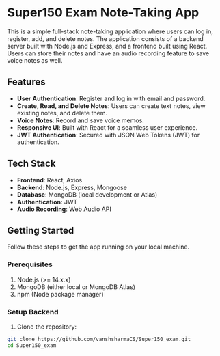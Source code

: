 # Super150 Exam Note-Taking App

This is a simple full-stack note-taking application where users can log in, register, add, and delete notes. The application consists of a backend server built with Node.js and Express, and a frontend built using React. Users can store their notes and have an audio recording feature to save voice notes as well.

## Features

- **User Authentication**: Register and log in with email and password.
- **Create, Read, and Delete Notes**: Users can create text notes, view existing notes, and delete them.
- **Voice Notes**: Record and save voice memos.
- **Responsive UI**: Built with React for a seamless user experience.
- **JWT Authentication**: Secured with JSON Web Tokens (JWT) for authentication.

## Tech Stack

- **Frontend**: React, Axios
- **Backend**: Node.js, Express, Mongoose
- **Database**: MongoDB (local development or Atlas)
- **Authentication**: JWT
- **Audio Recording**: Web Audio API

## Getting Started

Follow these steps to get the app running on your local machine.

### Prerequisites

1. Node.js (>= 14.x.x)
2. MongoDB (either local or MongoDB Atlas)
3. npm (Node package manager)

### Setup Backend

1. Clone the repository:

```bash
git clone https://github.com/vanshsharmaCS/Super150_exam.git
cd Super150_exam
